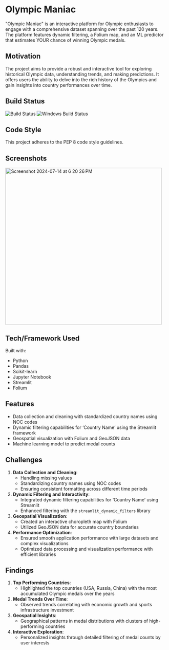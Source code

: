 # Olympic Maniac

"Olympic Maniac" is an interactive platform for Olympic enthusiasts to engage with a comprehensive dataset spanning over the past 120 years. The platform features dynamic filtering, a Folium map, and an ML predictor that estimates YOUR chance of winning Olympic medals.

## Motivation

The project aims to provide a robust and interactive tool for exploring historical Olympic data, understanding trends, and making predictions. It offers users the ability to delve into the rich history of the Olympics and gain insights into country performances over time.

## Build Status

![Build Status](https://travis-ci.org/yourusername/olympic-maniac.svg?branch=master)
![Windows Build Status](https://ci.appveyor.com/api/projects/status/github/yourusername/olympic-maniac?branch=master&svg=true)

## Code Style

This project adheres to the PEP 8 code style guidelines.

## Screenshots

<img width="488" alt="Screenshot 2024-07-14 at 6 20 26 PM" src="https://github.com/user-attachments/assets/60d3226e-ab13-46fe-b0f4-7fe615096929">



## Tech/Framework Used

Built with:
- Python
- Pandas
- Scikit-learn
- Jupyter Notebook
- Streamlit
- Folium

## Features

- Data collection and cleaning with standardized country names using NOC codes
- Dynamic filtering capabilities for ‘Country Name’ using the Streamlit framework
- Geospatial visualization with Folium and GeoJSON data
- Machine learning model to predict medal counts

## Challenges

1. **Data Collection and Cleaning**:
    - Handling missing values
    - Standardizing country names using NOC codes
    - Ensuring consistent formatting across different time periods
2. **Dynamic Filtering and Interactivity**:
    - Integrated dynamic filtering capabilities for ‘Country Name’ using Streamlit
    - Enhanced filtering with the `streamlit_dynamic_filters` library
3. **Geospatial Visualization**:
    - Created an interactive choropleth map with Folium
    - Utilized GeoJSON data for accurate country boundaries
4. **Performance Optimization**:
    - Ensured smooth application performance with large datasets and complex visualizations
    - Optimized data processing and visualization performance with efficient libraries

## Findings

1. **Top Performing Countries**:
    - Highlighted the top countries (USA, Russia, China) with the most accumulated Olympic medals over the years
2. **Medal Trends Over Time**:
    - Observed trends correlating with economic growth and sports infrastructure investment
3. **Geospatial Insights**:
    - Geographical patterns in medal distributions with clusters of high-performing countries
4. **Interactive Exploration**:
    - Personalized insights through detailed filtering of medal counts by user interests



